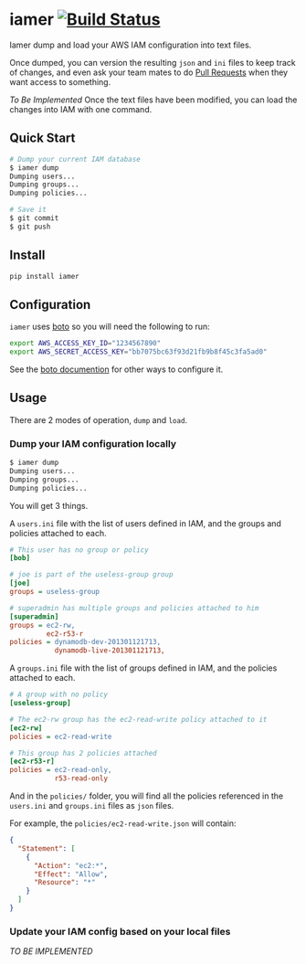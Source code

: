 # iamer [![Build Status](https://circleci.com/gh/percolate/iamer/tree/master.svg?style=shield&circle-token=8a0b48c518e6d05bcd8116c3e925a2ad2db7d25a)](https://circleci.com/gh/percolate/iamer)

Iamer dump and load your AWS IAM configuration into text files.

Once dumped, you can version the resulting `json` and `ini` files to keep track
of changes, and even ask your team mates to do [Pull Requests](https://help.github.com/articles/using-pull-requests)
when they want access to something.

_To Be Implemented_ Once the text files have been modified, you can load the
changes into IAM with one command.

## Quick Start

```bash
# Dump your current IAM database
$ iamer dump
Dumping users...
Dumping groups...
Dumping policies...

# Save it
$ git commit
$ git push
```

## Install

```bash
pip install iamer
```

## Configuration

`iamer` uses [boto](https://github.com/boto/boto) so you will need the
following to run:
```bash
export AWS_ACCESS_KEY_ID="1234567890"
export AWS_SECRET_ACCESS_KEY="bb7075bc63f93d21fb9b8f45c3fa5ad0"
```

See the [boto documention](http://docs.pythonboto.org/en/latest/boto_config_tut.html)
for other ways to configure it.

## Usage

There are 2 modes of operation, `dump` and `load`.

### Dump your IAM configuration locally

```bash
$ iamer dump
Dumping users...
Dumping groups...
Dumping policies...
```

You will get 3 things.

A `users.ini` file with the list of users defined in IAM, and the groups and
policies attached to each.

```ini
# This user has no group or policy
[bob]

# joe is part of the useless-group group
[joe]
groups = useless-group

# superadmin has multiple groups and policies attached to him
[superadmin]
groups = ec2-rw,
         ec2-r53-r
policies = dynamodb-dev-201301121713,
           dynamodb-live-201301121713,
```

A `groups.ini` file with the list of groups defined in IAM, and the policies
attached to each.

```ini
# A group with no policy
[useless-group]

# The ec2-rw group has the ec2-read-write policy attached to it
[ec2-rw]
policies = ec2-read-write

# This group has 2 policies attached
[ec2-r53-r]
policies = ec2-read-only,
           r53-read-only
```

And in the `policies/` folder, you will find all the policies referenced in the
`users.ini` and `groups.ini` files as `json` files.

For example, the `policies/ec2-read-write.json` will contain:
```json
{
  "Statement": [
    {
      "Action": "ec2:*",
      "Effect": "Allow",
      "Resource": "*"
    }
  ]
}
```

### Update your IAM config based on your local files

_TO BE IMPLEMENTED_
